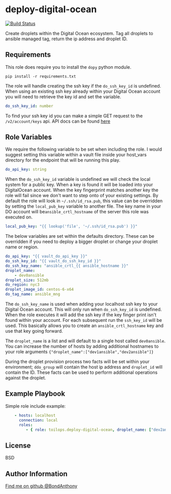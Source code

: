 deploy-digital-ocean
=========
[![Build Status](https://travis-ci.org/toilops/deploy-digital-ocean.svg?branch=master)](https://travis-ci.org/toilops/deploy-digital-ocean)

Create droplets within the Digital Ocean ecosystem. Tag all droplets to ansible managed tag, return the ip address and droplet ID. 

Requirements
------------

This role does require you to install the `dopy` python module.
```
pip install -r requirements.txt
```
The role will handle creating the ssh key if the `do_ssh_key_id` is undefined. When using an existing ssh key already within your Digital Ocean account you will need to retrieve the key id and set the variable.
```yaml
do_ssh_key_id: number
``` 

To find your ssh key id you can make a simple GET request to the `/v2/account/keys` api. API docs can be found [here](https://developers.digitalocean.com/documentation/v2/#list-all-keys) 

Role Variables
--------------

We require the following variable to be set when including the role. I would suggest setting this variable within a vault file inside your host_vars directory for the endpoint that will be running this play.
```yaml
do_api_key: string
```

When the `do_ssh_key_id` variable is undefined we will check the local system for a public key. When a key is found it will be loaded into your DigitalOcean account. When the key fingerprint matches another key the role will fail since we don't want to step onto of your existing settings. By default the role will look in `~/.ssh/id_rsa.pub`, this value can be overridden by setting the `local_pub_key` variable to another file. The key name in your DO account will be`ansible_crtl_hostname` of the server this role was executed on.
```yaml
local_pub_key: "{{ lookup('file', '~/.ssh/id_rsa.pub') }}"
```

The below variables are set within the defaults directory. These can be overridden if you need to deploy a bigger droplet or change your droplet name or region. 
```yaml
do_api_key: "{{ vault_do_api_key }}"
do_ssh_key_id: "{{ vault_do_ssh_key_id }}"
do_ssh_key_name: "ansible_crtl_{{ ansible_hostname }}"
droplet_name: 
    - dev0ansible
droplet_size: 512mb
do_region: nyc3
droplet_image_id: centos-6-x64
do_tag_name: ansible_mng
```

The `do_ssh_key_name` is used when adding your localhost ssh key to your Digital Ocean account. This will only run when `do_ssh_key_id` is undefined. When the role executes it will add the ssh key if the key finger print isn't found within your account. For each subsequent run the `ssh_key_id` will be used. This basically allows you to create an `ansible_crtl_hostname` key and use that key going forward.

The `droplet_name` is a list and will default to a single host called `dev0ansible`. You can increase the number of hosts by adding additional hostnames to your role arguments `{"droplet_name":["dev1ansible","dev2ansible"]}`

During the droplet provision process two facts will be set within your environment; `ddo_group` will contain the host ip address and `droplet_id` will contain the ID. These facts can be used to perform additional operations against the droplet.

Example Playbook
----------------

Simple role include example:
```yaml
    - hosts: localhost
      connection: local
      roles:
         - { role: toilops.deploy-digital-ocean, droplet_name: ["dev2ansible","dev3ansible"] }
```
License
-------

BSD

Author Information
------------------

[Find me on github @BondAnthony](https://github.com/BondAnthony)
